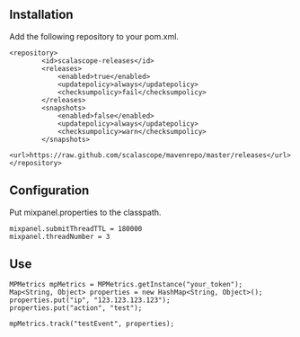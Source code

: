 Installation
------------

Add the following repository to your pom.xml.

	<repository>
			<id>scalascope-releases</id>
			<releases>
				<enabled>true</enabled>
				<updatepolicy>always</updatepolicy>
				<checksumpolicy>fail</checksumpolicy>
			</releases>
			<snapshots>
				<enabled>false</enabled>
				<updatepolicy>always</updatepolicy>
				<checksumpolicy>warn</checksumpolicy>
			</snapshots>
			<url>https://raw.github.com/scalascope/mavenrepo/master/releases</url>
	</repository>

Configuration
-------------

Put mixpanel.properties to the classpath.

	mixpanel.submitThreadTTL = 180000
	mixpanel.threadNumber = 3

Use
---

	MPMetrics mpMetrics = MPMetrics.getInstance("your_token");
	Map<String, Object> properties = new HashMap<String, Object>();
    properties.put("ip", "123.123.123.123");
    properties.put("action", "test");

    mpMetrics.track("testEvent", properties);

